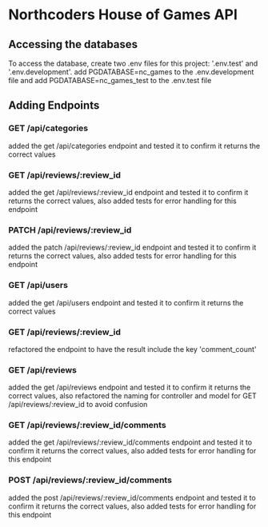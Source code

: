 # Northcoders House of Games API

## Accessing the databases

To access the database, create two .env files for this project: '.env.test' and '.env.development'.
add PGDATABASE=nc_games to the .env.development file and
add PGDATABASE=nc_games_test to the .env.test file

## Adding Endpoints

### GET /api/categories

added the get /api/categories endpoint and tested it to confirm it returns the correct values

### GET /api/reviews/:review_id

added the get /api/reviews/:review_id endpoint and tested it to confirm it returns the correct values, also added tests for error handling for this endpoint

### PATCH /api/reviews/:review_id

added the patch /api/reviews/:review_id endpoint and tested it to confirm it returns the correct values, also added tests for error handling for this endpoint

### GET /api/users

added the get /api/users endpoint and tested it to confirm it returns the correct values

### GET /api/reviews/:review_id

refactored the endpoint to have the result include the key 'comment_count'

### GET /api/reviews

added the get /api/reviews endpoint and tested it to confirm it returns the correct values, also refactored the naming for controller and model for GET /api/reviews/:review_id to avoid confusion

### GET /api/reviews/:review_id/comments

added the get /api/reviews/:review_id/comments endpoint and tested it to confirm it returns the correct values, also added tests for error handling for this endpoint

### POST /api/reviews/:review_id/comments

added the post /api/reviews/:review_id/comments endpoint and tested it to confirm it returns the correct values, also added tests for error handling for this endpoint
